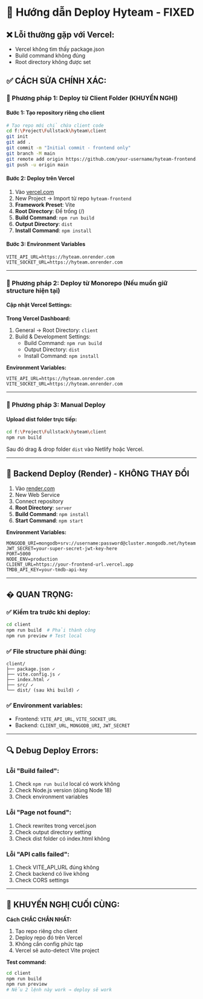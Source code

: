 # 🚀 Hướng dẫn Deploy Hyteam - FIXED

## ❌ Lỗi thường gặp với Vercel:
- Vercel không tìm thấy package.json
- Build command không đúng
- Root directory không được set

## ✅ CÁCH SỬA CHÍNH XÁC:

### 🎯 Phương pháp 1: Deploy từ Client Folder (KHUYẾN NGHỊ)

#### Bước 1: Tạo repository riêng cho client
```bash
# Tạo repo mới chỉ chứa client code
cd f:\Project\Fullstack\hyteam\client
git init
git add .
git commit -m "Initial commit - frontend only"
git branch -M main
git remote add origin https://github.com/your-username/hyteam-frontend.git
git push -u origin main
```

#### Bước 2: Deploy trên Vercel
1. Vào [vercel.com](https://vercel.com)
2. New Project → Import từ repo `hyteam-frontend`
3. **Framework Preset**: Vite
4. **Root Directory**: Để trống (/)
5. **Build Command**: `npm run build`
6. **Output Directory**: `dist`
7. **Install Command**: `npm install`

#### Bước 3: Environment Variables
```
VITE_API_URL=https://hyteam.onrender.com
VITE_SOCKET_URL=https://hyteam.onrender.com
```

---

### 🎯 Phương pháp 2: Deploy từ Monorepo (Nếu muốn giữ structure hiện tại)

#### Cập nhật Vercel Settings:

**Trong Vercel Dashboard:**
1. General → Root Directory: `client`
2. Build & Development Settings:
   - Build Command: `npm run build`
   - Output Directory: `dist`
   - Install Command: `npm install`

**Environment Variables:**
```
VITE_API_URL=https://hyteam.onrender.com
VITE_SOCKET_URL=https://hyteam.onrender.com
```

---

### 🎯 Phương pháp 3: Manual Deploy

#### Upload dist folder trực tiếp:
```bash
cd f:\Project\Fullstack\hyteam\client
npm run build
```

Sau đó drag & drop folder `dist` vào Netlify hoặc Vercel.

---

## 🔧 Backend Deploy (Render) - KHÔNG THAY ĐỔI

1. Vào [render.com](https://render.com) 
2. New Web Service
3. Connect repository
4. **Root Directory**: `server`
5. **Build Command**: `npm install`
6. **Start Command**: `npm start`

**Environment Variables:**
```
MONGODB_URI=mongodb+srv://username:password@cluster.mongodb.net/hyteam
JWT_SECRET=your-super-secret-jwt-key-here
PORT=5000
NODE_ENV=production
CLIENT_URL=https://your-frontend-url.vercel.app
TMDB_API_KEY=your-tmdb-api-key
```

---

## � QUAN TRỌNG:

### ✅ Kiểm tra trước khi deploy:
```bash
cd client
npm run build  # Phải thành công
npm run preview # Test local
```

### ✅ File structure phải đúng:
```
client/
├── package.json ✓
├── vite.config.js ✓
├── index.html ✓
├── src/ ✓
└── dist/ (sau khi build) ✓
```

### ✅ Environment variables:
- Frontend: `VITE_API_URL`, `VITE_SOCKET_URL`
- Backend: `CLIENT_URL`, `MONGODB_URI`, `JWT_SECRET`

---

## 🔍 Debug Deploy Errors:

### Lỗi "Build failed":
1. Check `npm run build` local có work không
2. Check Node.js version (dùng Node 18)
3. Check environment variables

### Lỗi "Page not found":
1. Check rewrites trong vercel.json
2. Check output directory setting
3. Check dist folder có index.html không

### Lỗi "API calls failed":
1. Check VITE_API_URL đúng không
2. Check backend có live không
3. Check CORS settings

---

## 🎉 KHUYẾN NGHỊ CUỐI CÙNG:

**Cách CHẮC CHẮN NHẤT:**
1. Tạo repo riêng cho client
2. Deploy repo đó trên Vercel
3. Không cần config phức tạp
4. Vercel sẽ auto-detect Vite project

**Test command:**
```bash
cd client
npm run build
npm run preview
# Nếu 2 lệnh này work → deploy sẽ work
```
